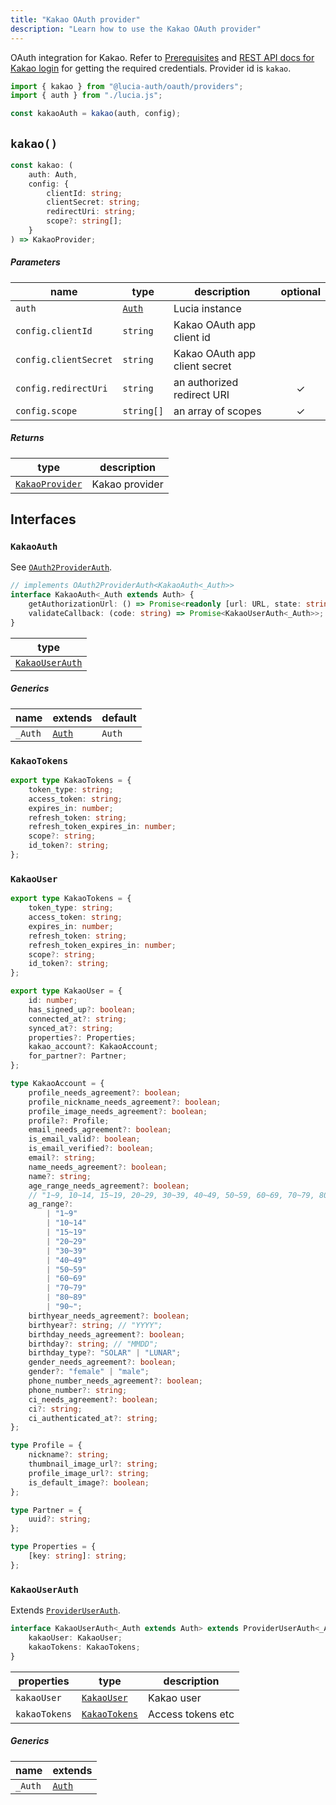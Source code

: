 ```yaml
---
title: "Kakao OAuth provider"
description: "Learn how to use the Kakao OAuth provider"
---
```


OAuth integration for Kakao. Refer to [Prerequisites](https://developers.kakao.com/docs/latest/en/kakaologin/prerequisite) and [REST API docs for Kakao login](https://developers.kakao.com/docs/latest/en/kakaologin/rest-api) for getting the required credentials. Provider id is `kakao`.

```ts
import { kakao } from "@lucia-auth/oauth/providers";
import { auth } from "./lucia.js";

const kakaoAuth = kakao(auth, config);
```

## `kakao()`

```ts
const kakao: (
	auth: Auth,
	config: {
		clientId: string;
		clientSecret: string;
		redirectUri: string;
		scope?: string[];
	}
) => KakaoProvider;
```

##### Parameters

| name                  | type                                       | description                   | optional |
|-----------------------|--------------------------------------------|-------------------------------|:--------:|
| `auth`                | [`Auth`](/reference/lucia/interfaces/auth) | Lucia instance                |          |
| `config.clientId`     | `string`                                   | Kakao OAuth app client id     |          |
| `config.clientSecret` | `string`                                   | Kakao OAuth app client secret |          |
| `config.redirectUri`  | `string`                                   | an authorized redirect URI    |    ✓     |
| `config.scope`        | `string[]`                                 | an array of scopes            |    ✓     |

##### Returns

| type                              | description    |
|-----------------------------------|----------------|
| [`KakaoProvider`](#kakaoprovider) | Kakao provider |

## Interfaces

### `KakaoAuth`

See [`OAuth2ProviderAuth`](/reference/oauth/interfaces/oauth2providerauth).

```ts
// implements OAuth2ProviderAuth<KakaoAuth<_Auth>>
interface KakaoAuth<_Auth extends Auth> {
	getAuthorizationUrl: () => Promise<readonly [url: URL, state: string]>;
	validateCallback: (code: string) => Promise<KakaoUserAuth<_Auth>>;
}
```

| type                              |
|-----------------------------------|
| [`KakaoUserAuth`](#kakaouserauth) |

##### Generics

| name    | extends                                    | default |
|---------|--------------------------------------------|---------|
| `_Auth` | [`Auth`](/reference/lucia/interfaces/auth) | `Auth`  |

### `KakaoTokens`

```ts
export type KakaoTokens = {
	token_type: string;
	access_token: string;
	expires_in: number;
	refresh_token: string;
	refresh_token_expires_in: number;
	scope?: string;
	id_token?: string;
};
```

### `KakaoUser`

```ts
export type KakaoTokens = {
	token_type: string;
	access_token: string;
	expires_in: number;
	refresh_token: string;
	refresh_token_expires_in: number;
	scope?: string;
	id_token?: string;
};

export type KakaoUser = {
	id: number;
	has_signed_up?: boolean;
	connected_at?: string;
	synced_at?: string;
	properties?: Properties;
	kakao_account?: KakaoAccount;
	for_partner?: Partner;
};

type KakaoAccount = {
	profile_needs_agreement?: boolean;
	profile_nickname_needs_agreement?: boolean;
	profile_image_needs_agreement?: boolean;
	profile?: Profile;
	email_needs_agreement?: boolean;
	is_email_valid?: boolean;
	is_email_verified?: boolean;
	email?: string;
	name_needs_agreement?: boolean;
	name?: string;
	age_range_needs_agreement?: boolean;
	// "1~9, 10~14, 15~19, 20~29, 30~39, 40~49, 50~59, 60~69, 70~79, 80~89, 90~";
	ag_range?:
		| "1~9"
		| "10~14"
		| "15~19"
		| "20~29"
		| "30~39"
		| "40~49"
		| "50~59"
		| "60~69"
		| "70~79"
		| "80~89"
		| "90~";
	birthyear_needs_agreement?: boolean;
	birthyear?: string; // "YYYY";
	birthday_needs_agreement?: boolean;
	birthday?: string; // "MMDD";
	birthday_type?: "SOLAR" | "LUNAR";
	gender_needs_agreement?: boolean;
	gender?: "female" | "male";
	phone_number_needs_agreement?: boolean;
	phone_number?: string;
	ci_needs_agreement?: boolean;
	ci?: string;
	ci_authenticated_at?: string;
};

type Profile = {
	nickname?: string;
	thumbnail_image_url?: string;
	profile_image_url?: string;
	is_default_image?: boolean;
};

type Partner = {
	uuid?: string;
};

type Properties = {
	[key: string]: string;
};
```

### `KakaoUserAuth`

Extends [`ProviderUserAuth`](/reference/oauth/interfaces/provideruserauth).

```ts
interface KakaoUserAuth<_Auth extends Auth> extends ProviderUserAuth<_Auth> {
	kakaoUser: KakaoUser;
	kakaoTokens: KakaoTokens;
}
```

| properties    | type                          | description       |
|---------------|-------------------------------|-------------------|
| `kakaoUser`   | [`KakaoUser`](#kakaouser)     | Kakao user        |
| `kakaoTokens` | [`KakaoTokens`](#kakaotokens) | Access tokens etc |

##### Generics

| name    | extends                                    |
| ------- | ------------------------------------------ |
| `_Auth` | [`Auth`](/reference/lucia/interfaces/auth) |
